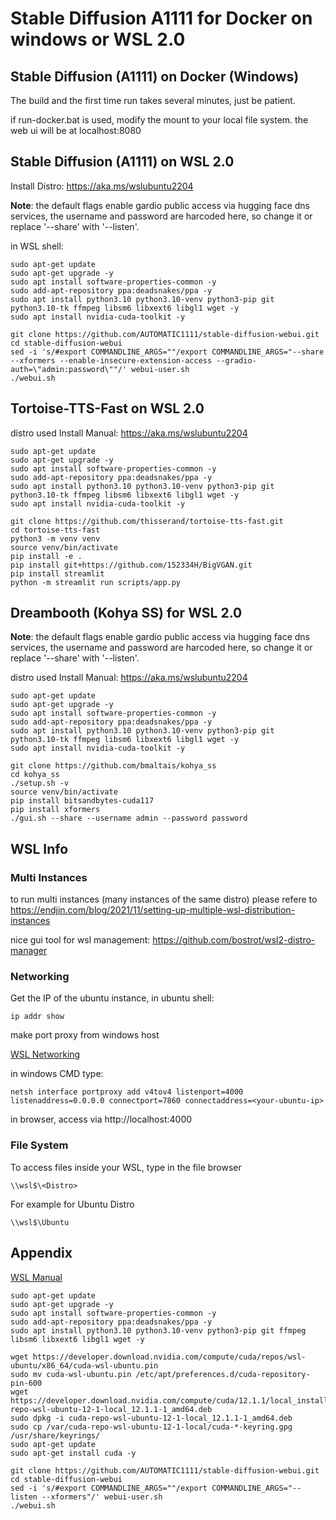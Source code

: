 # Stable Diffusion A1111 for Docker on windows or WSL 2.0

## Stable Diffusion (A1111) on Docker (Windows)

The build and the first time run takes several minutes, just be patient.

if run-docker.bat is used, modify the mount to your local file system. the web ui will be at localhost:8080

## Stable Diffusion (A1111) on WSL 2.0

Install Distro: https://aka.ms/wslubuntu2204

**Note**: the default flags enable gardio public access via hugging face dns services, the username and password are harcoded here, so change it or replace '--share' with '--listen'.

in WSL shell:

``` shell
sudo apt-get update
sudo apt-get upgrade -y
sudo apt install software-properties-common -y
sudo add-apt-repository ppa:deadsnakes/ppa -y
sudo apt install python3.10 python3.10-venv python3-pip git python3.10-tk ffmpeg libsm6 libxext6 libgl1 wget -y
sudo apt install nvidia-cuda-toolkit -y

git clone https://github.com/AUTOMATIC1111/stable-diffusion-webui.git
cd stable-diffusion-webui
sed -i 's/#export COMMANDLINE_ARGS=""/export COMMANDLINE_ARGS="--share --xformers --enable-insecure-extension-access --gradio-auth=\"admin:password\""/' webui-user.sh
./webui.sh
```

## Tortoise-TTS-Fast on WSL 2.0

distro used Install Manual: https://aka.ms/wslubuntu2204

``` shell
sudo apt-get update
sudo apt-get upgrade -y
sudo apt install software-properties-common -y
sudo add-apt-repository ppa:deadsnakes/ppa -y
sudo apt install python3.10 python3.10-venv python3-pip git python3.10-tk ffmpeg libsm6 libxext6 libgl1 wget -y
sudo apt install nvidia-cuda-toolkit -y

git clone https://github.com/thisserand/tortoise-tts-fast.git
cd tortoise-tts-fast
python3 -m venv venv
source venv/bin/activate
pip install -e .
pip install git+https://github.com/152334H/BigVGAN.git
pip install streamlit
python -m streamlit run scripts/app.py
```

## Dreambooth (Kohya SS) for WSL 2.0

**Note**: the default flags enable gardio public access via hugging face dns services, the username and password are harcoded here, so change it or replace '--share' with '--listen'.

distro used Install Manual: https://aka.ms/wslubuntu2204

``` shell
sudo apt-get update
sudo apt-get upgrade -y
sudo apt install software-properties-common -y
sudo add-apt-repository ppa:deadsnakes/ppa -y
sudo apt install python3.10 python3.10-venv python3-pip git python3.10-tk ffmpeg libsm6 libxext6 libgl1 wget -y
sudo apt install nvidia-cuda-toolkit -y

git clone https://github.com/bmaltais/kohya_ss
cd kohya_ss
./setup.sh -v
source venv/bin/activate
pip install bitsandbytes-cuda117
pip install xformers
./gui.sh --share --username admin --password password
```

## WSL Info

### Multi Instances

to run multi instances (many instances of the same distro) please refere to https://endjin.com/blog/2021/11/setting-up-multiple-wsl-distribution-instances

nice gui tool for wsl management: https://github.com/bostrot/wsl2-distro-manager 

### Networking

Get the IP of the ubuntu instance, in ubuntu shell:

``` shell
ip addr show
```

make port proxy from windows host

[WSL Networking](https://learn.microsoft.com/en-us/windows/wsl/networking)

in windows CMD type:

``` shell
netsh interface portproxy add v4tov4 listenport=4000 listenaddress=0.0.0.0 connectport=7860 connectaddress=<your-ubuntu-ip>
```

in browser, access via http://localhost:4000

### File System

To access files inside your WSL, type in the file browser

``` shell
\\wsl$\<Distro>
```

For example for Ubuntu Distro

``` shell
\\wsl$\Ubuntu
```

## Appendix

[WSL Manual](https://github.com/MicrosoftDocs/WSL/blob/main/WSL/install-manual.md)

``` shell
sudo apt-get update
sudo apt-get upgrade -y
sudo apt install software-properties-common -y
sudo add-apt-repository ppa:deadsnakes/ppa -y
sudo apt install python3.10 python3.10-venv python3-pip git ffmpeg libsm6 libxext6 libgl1 wget -y

wget https://developer.download.nvidia.com/compute/cuda/repos/wsl-ubuntu/x86_64/cuda-wsl-ubuntu.pin
sudo mv cuda-wsl-ubuntu.pin /etc/apt/preferences.d/cuda-repository-pin-600
wget https://developer.download.nvidia.com/compute/cuda/12.1.1/local_installers/cuda-repo-wsl-ubuntu-12-1-local_12.1.1-1_amd64.deb
sudo dpkg -i cuda-repo-wsl-ubuntu-12-1-local_12.1.1-1_amd64.deb
sudo cp /var/cuda-repo-wsl-ubuntu-12-1-local/cuda-*-keyring.gpg /usr/share/keyrings/
sudo apt-get update
sudo apt-get install cuda -y

git clone https://github.com/AUTOMATIC1111/stable-diffusion-webui.git
cd stable-diffusion-webui
sed -i 's/#export COMMANDLINE_ARGS=""/export COMMANDLINE_ARGS="--listen --xformers"/' webui-user.sh
./webui.sh
```
